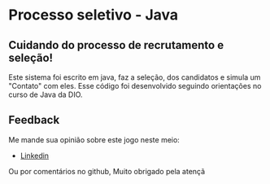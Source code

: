 # Processo seletivo - Java
## Cuidando do processo de recrutamento e seleção!
Este sistema foi escrito em java, faz a seleção, dos candidatos e simula um "Contato" com eles.
Esse código foi desenvolvido seguindo orientações no curso de Java da DIO.

## Feedback

Me mande sua opinião sobre este jogo neste meio:

- [Linkedin](https://www.linkedin.com/in/gustavodasilvapires/)

Ou por comentários no github, Muito obrigado pela atençã
